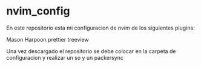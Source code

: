 # nvim_config

En este repositorio esta mi configuracion de nvim de los siguientes plugins:

Mason
Harpoon
prettier
treeview

Una vez descargado el repositorio se debe colocar en la carpeta de configuracion y realizar un so y un packersync
